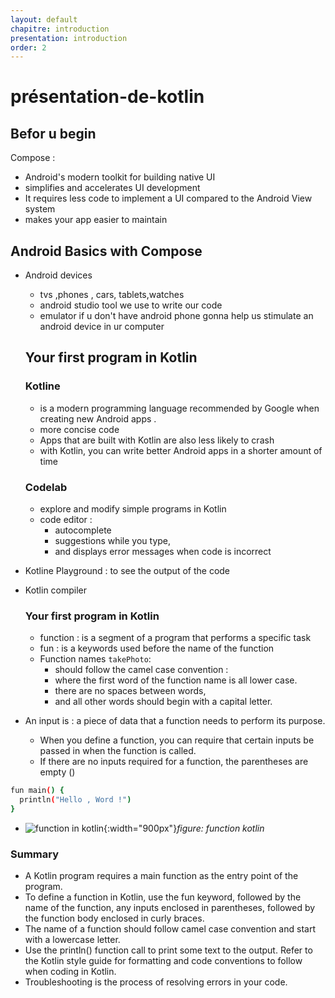 ```yaml
---
layout: default
chapitre: introduction
presentation: introduction
order: 2
---
```

# présentation-de-kotlin

## Befor u begin
Compose  :
- Android's modern toolkit for building native UI
-  simplifies and accelerates UI development
-  It requires less code to implement a UI compared to the Android View system
-   makes your app easier to maintain
##  Android Basics with Compose
- Android devices
  - tvs ,phones , cars, tablets,watches
  - android studio  tool we use to write our code 
  - emulator if u don't have android phone gonna help us stimulate an android device in ur computer 
  ## Your first program in Kotlin
  ### Kotline 
  - is a modern programming language recommended by Google when creating new Android apps .
  - more concise code 
  - Apps that are built with Kotlin are also less likely to crash
  - with Kotlin, you can write better Android apps in a shorter amount of time
  ### Codelab 
  - explore and modify simple programs in Kotlin
  - code editor : 
    - autocomplete
    -  suggestions while you type,
    -   and displays error messages when code is incorrect
- Kotline Playground : to see the output of the code 
- Kotlin compiler
  
  ### Your first program in Kotlin
  - function :  is a segment of a program that performs a specific task
  - fun : is a keywords  used before the name of the function
  - Function names `takePhoto`:
    - should follow the camel case convention :
    -  where the first word of the function name is all lower case.
    -    there are no spaces between words, 
    -    and all other words should begin with a capital letter.
-  An input is : a piece of data that a function needs to perform its purpose. 
    -  When you define a function, you can require that certain inputs be passed in when the function is called. 
    -  If there are no inputs required for a function, the parentheses are empty ()
  
  
  ```bash
  fun main() {
    println("Hello , Word !")
  }
  ```

  - ![function in kotlin](/android/1.1-présentation-de-kotlin/images/functionkotlin.png){:width="900px"}*figure: function kotlin*



### Summary

- A Kotlin program requires a main function as the entry point of the program.
- To define a function in Kotlin, use the fun keyword, followed by the name of the function, any inputs enclosed in parentheses, followed by the function body enclosed in curly braces.
- The name of a function should follow camel case convention and start with a lowercase letter.
- Use the println() function call to print some text to the output.
Refer to the Kotlin style guide for formatting and code conventions to follow when coding in Kotlin.
- Troubleshooting is the process of resolving errors in your code.
